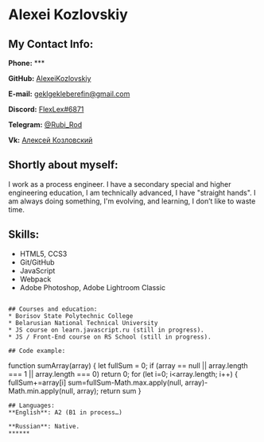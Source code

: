 
# Alexei Kozlovskiy

## My Contact Info:
**Phone:** ***

**GitHub:** [AlexeiKozlovskiy](https://github.com/AlexeiKozlovskiy)

**E-mail:** [geklgekleberefin@gmail.com](geklgekleberefin@gmail.com)

**Discord:** [FlexLex#6871](https://discord.gg/agQF4ZPX)

**Telegram:** [@Rubi\_Rod](https://t.me/@Rubi_Rod)

**Vk:** [Алексей Козловский](https://vk.com/lehakozlovsky)


## Shortly about myself:
I work as a process engineer. I have a secondary special and higher engineering education, I am technically advanced, I have "straight hands". I am always doing something, I'm evolving, and learning, I don’t like to waste time.

## Skills:
* HTML5, CCS3
* Git/GitHub
* JavaScript
* Webpack
* Adobe Photoshop, Adobe Lightroom Classic

```
 
## Courses and education:
* Borisov State Polytechnic College
* Belarusian National Technical University
* JS course on learn.javascript.ru (still in progress).
* JS / Front-End course on RS School (still in progress).

## Code example:
```
function sumArray(array) {
  let fullSum = 0;
  if (array == null || array.length === 1 || array.length === 0)  return 0;
  for (let i=0; i<array.length; i++) {
        fullSum+=array[i]
        sum=fullSum-Math.max.apply(null, array)-Math.min.apply(null, array);
  return sum
}
```
## Languages:
**English**: A2 (B1 in process…)

**Russian**: Native.
******
